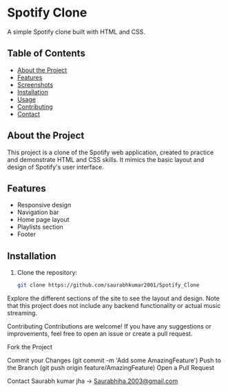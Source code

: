 # Spotify Clone

A simple Spotify clone built with HTML and CSS.

## Table of Contents

- [About the Project](#about-the-project)
- [Features](#features)
- [Screenshots](#screenshots)
- [Installation](#installation)
- [Usage](#usage)
- [Contributing](#contributing)
- [Contact](#contact)

## About the Project

This project is a clone of the Spotify web application, created to practice and demonstrate HTML and CSS skills. It mimics the basic layout and design of Spotify's user interface.

## Features

- Responsive design
- Navigation bar
- Home page layout
- Playlists section
- Footer


## Installation

1. Clone the repository:
   ```bash
   git clone https://github.com/saurabhkumar2001/Spotify_Clone
   
Explore the different sections of the site to see the layout and design. Note that this project does not include any backend functionality or actual music streaming.

Contributing
Contributions are welcome! If you have any suggestions or improvements, feel free to open an issue or create a pull request.

Fork the Project

Commit your Changes (git commit -m 'Add some AmazingFeature')
Push to the Branch (git push origin feature/AmazingFeature)
Open a Pull Request


Contact
Saurabh kumar jha -> Saurabhjha.2003@gmail.com
